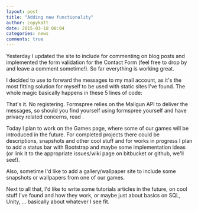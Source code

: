 ```yaml
---
layout: post
title: "Adding new functionality"
author: copykatt
date: 2015-03-18 08:04
categories: news
comments: true
---
```


Yesterday I updated the site to include for commenting on blog posts
and implemented the form validation for the Contact Form (feel free to drop by and
leave a comment sometime!). So far everything is working great.

I decided to use to forward the messages to my mail account, as it's
the most fitting solution for myself to be used with static sites I've found. The whole magic
basically happens in these 5 lines of code:



That's it. No registering. Formspree relies on the Mailgun API to deliver the messages, so
should you find yourself using formspree yourself and have privacy related concerns, read
.

Today I plan to work on the Games page, where some of our games will be introduced
in the future. For completed projects there could be descriptions, snapshots and
other cool stuff and for works in progress I plan to add a status bar with Bootstrap
and maybe some implementation ideas (or link it to the appropriate issues/wiki
page on bitbucket or github, we'll see!).

Also, sometime I'd like to add a gallery/wallpaper site to include some snapshots
or wallpapers from one of our games.

Next to all that, I'd like to write some tutorials articles in the future, on cool stuff I've found
and how they work, or maybe just about basics on SQL, Unity, ... basically about
whatever I see fit.
